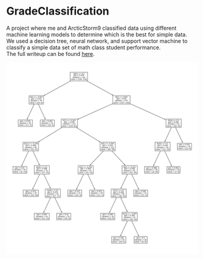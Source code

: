 # GradeClassification  
A project where me and ArcticStorm9 classified data using different machine learning models to determine which is the best for simple data.  
We used a decision tree, neural network, and support vector machine to classify a simple data set of math class student performance.  
The full writeup can be found [here](https://github.com/DGStatic/GradeClassification/blob/main/writeups/GradeClassification.pdf).  
  
  
![Decision Tree](https://github.com/DGStatic/GradeClassification/blob/main/tree.png "The resulting decision tree")
